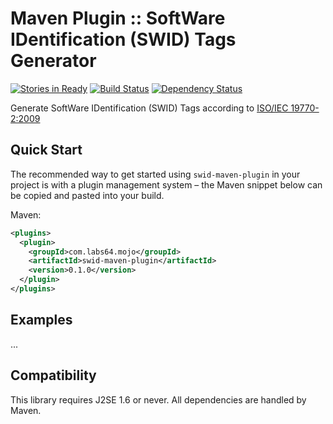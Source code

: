 # Maven Plugin :: SoftWare IDentification (SWID) Tags Generator

[![Stories in Ready](https://badge.waffle.io/Labs64/swid-maven-plugin.svg?label=ready&title=Ready)](http://waffle.io/Labs64/swid-maven-plugin)
[![Build Status](https://travis-ci.org/Labs64/swid-maven-plugin.svg)](https://travis-ci.org/Labs64/swid-maven-plugin)
[![Dependency Status](https://www.versioneye.com/user/projects/54a1b8d614969a371200003d/badge.svg?style=flat)](https://www.versioneye.com/user/projects/54a1b8d614969a371200003d)

Generate SoftWare IDentification (SWID) Tags according to [ISO/IEC 19770-2:2009](http://www.iso.org/iso/home/store/catalogue_tc/catalogue_detail.htm?csnumber=53670)

## Quick Start

The recommended way to get started using `swid-maven-plugin` in your project is with a plugin management system – the Maven snippet below can be copied and pasted into your build.

Maven:
```xml
<plugins>
  <plugin>
    <groupId>com.labs64.mojo</groupId>
    <artifactId>swid-maven-plugin</artifactId>
    <version>0.1.0</version>
  </plugin>
</plugins>
```

## Examples

...

## Compatibility

This library requires J2SE 1.6 or never. All dependencies are handled by Maven.
